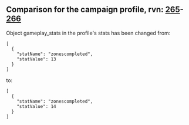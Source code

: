 ## Comparison for the campaign profile, rvn: [265](https://github.com/PRO100KatYT/FortniteProfileRevisions/tree/main/profiles/campaign/265%20campaign.json)-[266](https://github.com/PRO100KatYT/FortniteProfileRevisions/tree/main/profiles/campaign/266%20campaign.json)

Object gameplay_stats in the profile's stats has been changed from:

```
[
  {
    "statName": "zonescompleted",
    "statValue": 13
  }
]
```

to:

```
[
  {
    "statName": "zonescompleted",
    "statValue": 14
  }
]
```

<br><br>
